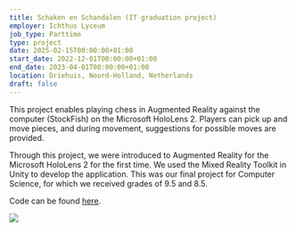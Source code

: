 ```yaml
---
title: Schaken en Schandalen (IT graduation project)
employer: Ichthus Lyceum
job_type: Parttime
type: project
date: 2025-02-15T00:00:00+01:00
start_date: 2022-12-01T00:00:00+01:00
end_date: 2023-04-01T00:00:00+01:00
location: Driehuis, Noord-Holland, Netherlands
draft: false
---
```

This project enables playing chess in Augmented Reality against the computer (StockFish) on the Microsoft HoloLens 2. Players can pick up and move pieces, and during movement, suggestions for possible moves are provided.

Through this project, we were introduced to Augmented Reality for the Microsoft HoloLens 2 for the first time. We used the Mixed Reality Toolkit in Unity to develop the application. This was our final project for Computer Science, for which we received grades of 9.5 and 8.5.

Code can be found <a href="https://github.com/Kraiwin-Namsri/Schaken-Schandalen">here</a>.

<img src="/Schaken-en-Schandalen/video.gif">